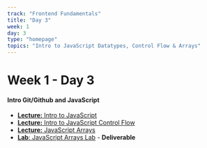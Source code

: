 ```yaml
---
track: "Frontend Fundamentals"
title: "Day 3"
week: 1
day: 3
type: "homepage"
topics: "Intro to JavaScript Datatypes, Control Flow & Arrays"
---
```



# Week 1 - Day 3

#### Intro Git/Github and JavaScript

- [**Lecture:** Intro to JavaScript](/frontend-fundamentals/week-1/day-3/lecture-materials/intro-to-javascript/)
- [**Lecture:** Intro to JavaScript Control Flow](/frontend-fundamentals/week-1/day-3/lecture-materials/intro-to-javascript-control-flow/)
- [**Lecture:** JavaScript Arrays](/frontend-fundamentals/week-1/day-3/lecture-materials/intro-to-javascript-arrays/)
- [**Lab**: JavaScript Arrays Lab](/frontend-fundamentals/week-1/day-3/labs/javascript-arrays-lab/) - **Deliverable**

<!--
<br>
<br>
<hr>
<br>
<br>

#### Lesson Recordings

- [**Intro to JavaScript**]()
- [**Intro to JavaScript Control Flow**]()
- [**Intro to JavaScript Arrays**]()
-->
